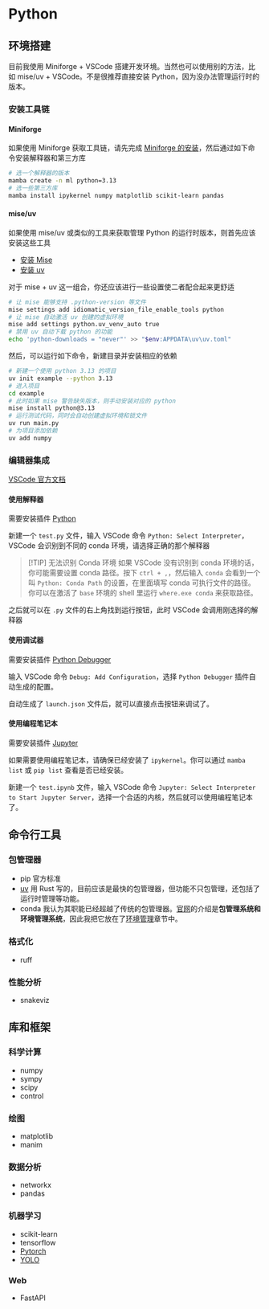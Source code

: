 # Python

## 环境搭建

目前我使用 Miniforge + VSCode 搭建开发环境。当然也可以使用别的方法，比如 mise/uv +  VSCode。不是很推荐直接安装 Python，因为没办法管理运行时的版本。

### 安装工具链

#### Miniforge

如果使用 Miniforge 获取工具链，请先完成 [Miniforge 的安装](../环境管理/Conda.md)，然后通过如下命令安装解释器和第三方库

```sh
# 选一个解释器的版本
mamba create -n ml python=3.13
# 选一些第三方库
mamba install ipykernel numpy matplotlib scikit-learn pandas
```

#### mise/uv

如果使用 mise/uv 或类似的工具来获取管理 Python 的运行时版本，则首先应该安装这些工具

- [安装 Mise](../环境管理/Mise.md#安装)
- [安装 uv](../包管理/Uv.md#安装)

对于 mise + uv 这一组合，你还应该进行一些设置使二者配合起来更舒适

```sh
# 让 mise 能够支持 .python-version 等文件
mise settings add idiomatic_version_file_enable_tools python
# 让 mise 自动激活 uv 创建的虚拟环境
mise add settings python.uv_venv_auto true
# 禁用 uv 自动下载 python 的功能
echo 'python-downloads = "never"' >> "$env:APPDATA\uv\uv.toml"
```

然后，可以运行如下命令，新建目录并安装相应的依赖

```sh
# 新建一个使用 python 3.13 的项目
uv init example --python 3.13
# 进入项目
cd example
# 此时如果 mise 警告缺失版本，则手动安装对应的 python
mise install python@3.13
# 运行测试代码，同时会自动创建虚拟环境和锁文件
uv run main.py
# 为项目添加依赖
uv add numpy
```

### 编辑器集成

[VSCode 官方文档](https://code.visualstudio.com/docs/python/python-quick-start)

#### 使用解释器

需要安装插件 [Python](https://marketplace.visualstudio.com/items?itemName=ms-python.python)

新建一个 `test.py` 文件，输入 VSCode 命令 `Python: Select Interpreter`，VSCode 会识别到不同的 conda 环境，请选择正确的那个解释器

> [!TIP] 无法识别 Conda 环境
> 如果 VSCode 没有识别到 conda 环境的话，你可能需要设置 conda 路径。按下 `ctrl + ,`，然后输入 `conda` 会看到一个叫 `Python: Conda Path` 的设置，在里面填写 conda 可执行文件的路径。你可以在激活了 `base` 环境的 shell 里运行 `where.exe conda` 来获取路径。

之后就可以在 `.py` 文件的右上角找到运行按钮，此时 VSCode 会调用刚选择的解释器

#### 使用调试器

需要安装插件 [Python Debugger](https://marketplace.visualstudio.com/items?itemName=ms-python.debugpy)

输入 VSCode 命令 `Debug: Add Configuration`，选择 `Python Debugger` 插件自动生成的配置。

自动生成了 `launch.json` 文件后，就可以直接点击按钮来调试了。

#### 使用编程笔记本

需要安装插件 [Jupyter](https://marketplace.visualstudio.com/items?itemName=ms-toolsai.jupyter)

如果需要使用编程笔记本，请确保已经安装了 `ipykernel`。你可以通过 `mamba list` 或 `pip list` 查看是否已经安装。

新建一个 `test.ipynb` 文件，输入 VSCode 命令  `Jupyter: Select Interpreter to Start Jupyter Server`，选择一个合适的内核，然后就可以使用编程笔记本了。

## 命令行工具

### 包管理器

- pip 官方标准
- [uv](../包管理/Uv.md) 用 Rust 写的，目前应该是最快的包管理器，但功能不只包管理，还包括了运行时管理等功能。
- conda 我认为其职能已经超越了传统的包管理器。[官网](https://anaconda.org/anaconda/conda)的介绍是**包管理系统和环境管理系统**，因此我把它放在了[环境管理](../环境管理/index.md)章节中。

### 格式化

- ruff

### 性能分析

- snakeviz

## 库和框架

### 科学计算

- numpy
- sympy
- scipy
- control

### 绘图

- matplotlib
- manim

### 数据分析

- networkx
- pandas

### 机器学习

- scikit-learn
- tensorflow
- [Pytorch](../库和框架/Pytorch.md)
- [YOLO](../库和框架/YOLO.md)

### Web

- FastAPI
